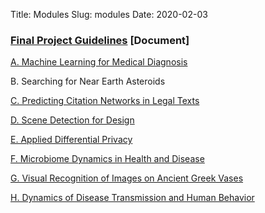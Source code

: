 Title: Modules
Slug: modules
Date: 2020-02-03

<style>
pre {
  background-color: #F5F5F5;
  display: block;
  font-family: monospace;
  font-size: 14px;
  white-space: pre;
  border-color: #999999;
  border-width: 1px;
  border-style: solid;
  border-radius: 6px;
  margin: 1em 0;
  padding: 5px;
  white-space: pre-wrap;
}
.containerMain {
    display: flex;
    width: 100%;
    height: 300px;
}
ol {
    list-style-type: upper-alpha;
}
</style>

### [Final Project Guidelines](https://docs.google.com/document/d/1FYLKatP0WONtUO857fnU1gB7e4Ckx4taL-v48ut3Qmk/edit?usp=sharing) [Document]
[A. Machine Learning for Medical Diagnosis](https://drive.google.com/file/d/17FL1QJJBwOPM58oxDPYBtZ6g0k_R4C5k/view?usp=sharing)

B. Searching for Near Earth Asteroids

[C. Predicting Citation Networks in Legal Texts](https://docs.google.com/document/d/1LN8SL12X9RZxitbBKsltUU52MDwJhf3VbnIzCfcAK3k/edit?usp=sharing)

[D. Scene Detection for Design](https://docs.google.com/document/d/1OglGyh8FpYVE2ZrVAzHs3tTbaZXTvH-08ziMylgw8PY/edit?usp=sharing)

[E. Applied Differential Privacy](https://drive.google.com/file/d/1fCNgLdSdIxfGqd61l3gWNLx2W-7QoNHm/view?usp=sharing)

[F. Microbiome Dynamics in Health and Disease](https://drive.google.com/file/d/1Xbue3vN9FNGqggbYstaFi9YQOe2vQVVn/view?usp=sharing)

[G. Visual Recognition of Images on Ancient Greek Vases](https://docs.google.com/document/d/1bgou6OLuGTgBDYLiFDdEnVt9GrJPgJ7-/edit?usp=sharing&ouid=102203948850235608331&rtpof=true&sd=true)

[H. Dynamics of Disease Transmission and Human Behavior](https://docs.google.com/document/d/1xFF2PCN0Vv4XMGZiCQid5ieHxYYSIKR3Yex8c38R2DM/edit?usp=sharing)


